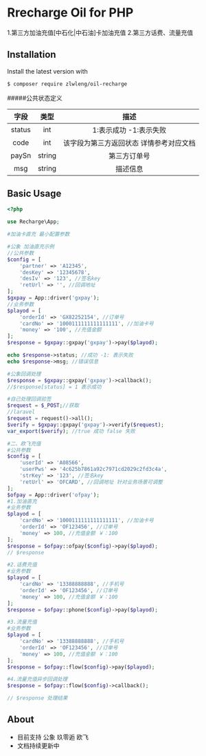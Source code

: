 # Rrecharge Oil for PHP 
 1.第三方加油充值[中石化|中石油]卡加油充值
 2.第三方话费、流量充值

## Installation

Install the latest version with

```bash
$ composer require zlwleng/oil-recharge
```

#####公共状态定义

字段 | 类型 | 描述
:-----------: | :-----------: | :-----------:
status        | int           | 1:表示成功 -1:表示失败
code          | int           | 该字段为第三方返回状态 详情参考对应文档
paySn         | string        | 第三方订单号
msg           | string        | 描述信息

## Basic Usage

```php
<?php

use Recharge\App;

#加油卡直充 最小配置参数

#公象 加油直充示例
//公共参数
$config = [
    'partner' => 'A12345',
    'desKey' => '12345678',
    'desIv' => '123', //签名key
    'retUrl' => '', //回调地址
]; 
$gxpay = App::driver('gxpay');
//业务参数
$playod = [
    'orderId' => 'GX82252154', //订单号
    'cardNo' => '1000111111111111111', //加油卡号
    'money' => '100', //充值金额
]; 
$response = $gxpay::gxpay('gxpay')->pay($playod);

echo $response->status; //成功 -1: 表示失败 
echo $response->msg; //错误信息

#公象回调处理
$response = $gxpay::gxpay('gxpay')->callback();
//$response[status] = 1 表示成功

#自己处理回调验签
$request = $_POST;//获取
//laravel
$request = request()->all();
$verify = $gxpay::gxpay('gxpay')->verify($request);
var_export($verify); //true 成功 false 失败

#二、欧飞充值
#公共参数
$config = [
    'userId' => 'A08566',
    'userPws' => '4c625b7861a92c7971cd2029c2fd3c4a',
    'strKey' => '123', //签名key
    'retUrl' => 'OFCARD', //回调地址 针对业务场景可调整
];
$ofpay = App::driver('ofpay');
#1.加油直充
#业务参数
$playod = [
    'cardNo' => '1000111111111111111', //加油卡号
    'orderId' => 'OF123456', //订单号
    'money' => 100, //充值金额 ￥：100
];
$response = $ofpay::ofpay($config)->pay($playod);
// $response 

#2.话费充值
#业务参数
$playod = [
    'cardNo' => '13388888888', //手机号
    'orderId' => 'OF123456', //订单号
    'money' => 100, //充值金额 ￥：100
];
$response = $ofpay::phone($config)->pay($playod);

#3.流量充值
#业务参数
$playod = [
    'cardNo' => '13388888888', //手机号
    'orderId' => 'OF123456', //订单号
    'money' => 100, //充值金额 ￥：100
];
$response = $ofpay::flow($config)->pay($playod);

#4.流量充值异步回调处理
$response = $ofpay::flow($config)->callback();

// $response 处理结果

```   

## About
- 目前支持 公象 玖零逅 欧飞
- 文档持续更新中


